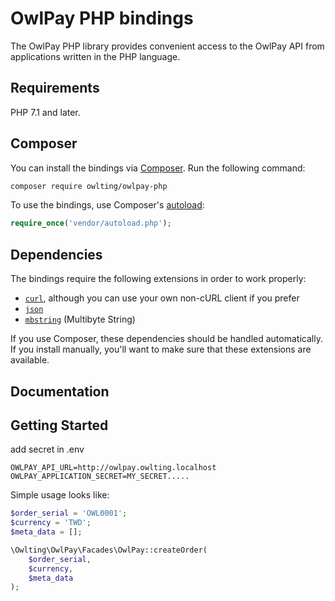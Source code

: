 # OwlPay PHP bindings

The OwlPay PHP library provides convenient access to the OwlPay API from
applications written in the PHP language.

## Requirements

PHP 7.1 and later.

## Composer

You can install the bindings via [Composer](http://getcomposer.org/). Run the following command:

```bash
composer require owlting/owlpay-php
```

To use the bindings, use Composer's [autoload](https://getcomposer.org/doc/01-basic-usage.md#autoloading):

```php
require_once('vendor/autoload.php');
```

## Dependencies

The bindings require the following extensions in order to work properly:

-   [`curl`](https://secure.php.net/manual/en/book.curl.php), although you can use your own non-cURL client if you prefer
-   [`json`](https://secure.php.net/manual/en/book.json.php)
-   [`mbstring`](https://secure.php.net/manual/en/book.mbstring.php) (Multibyte String)

If you use Composer, these dependencies should be handled automatically. If you install manually, you'll want to make sure that these extensions are available.

## Documentation


## Getting Started

add secret in .env

```
OWLPAY_API_URL=http://owlpay.owlting.localhost
OWLPAY_APPLICATION_SECRET=MY_SECRET.....
```


Simple usage looks like:

```php
$order_serial = 'OWL0001';
$currency = 'TWD';
$meta_data = []; 

\Owlting\OwlPay\Facades\OwlPay::createOrder(
    $order_serial,
    $currency,
    $meta_data
);
```

